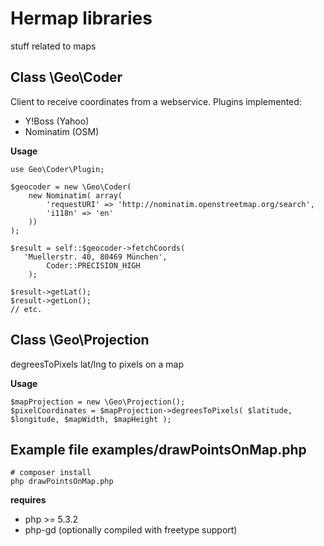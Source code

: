 Hermap libraries
========

stuff related to maps

Class \Geo\Coder
---------------------

Client to receive coordinates from a webservice.
Plugins implemented:
- Y!Boss (Yahoo)
- Nominatim (OSM)

**Usage**

```
use Geo\Coder\Plugin;

$geocoder = new \Geo\Coder(
    new Nominatim( array(
        'requestURI' => 'http://nominatim.openstreetmap.org/search',
        'i118n' => 'en'
    ))
);

$result = self::$geocoder->fetchCoords(
   'Muellerstr. 40, 80469 München',
        Coder::PRECISION_HIGH
    );

$result->getLat();
$result->getLon();
// etc.
```


Class \Geo\Projection
---------------------

degreesToPixels lat/lng to pixels on a map

**Usage**

```
$mapProjection = new \Geo\Projection();
$pixelCoordinates = $mapProjection->degreesToPixels( $latitude, $longitude, $mapWidth, $mapHeight );
```

Example file examples/drawPointsOnMap.php
-----------------------------------------

```
# composer install
php drawPointsOnMap.php
```

**requires**

- php >= 5.3.2
- php-gd (optionally compiled with freetype support)
